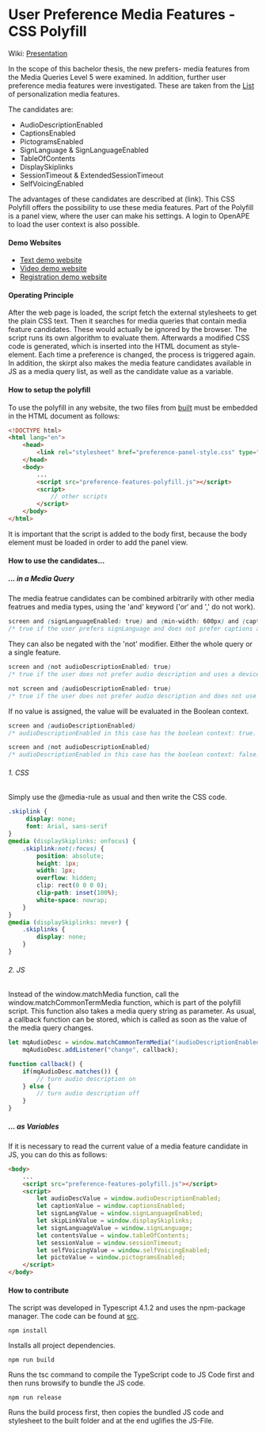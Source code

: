 # User Preference Media Features - CSS Polyfill

Wiki: [Presentation](https://gitlab.mi.hdm-stuttgart.de/ns107/ba-mq5/-/wikis/Presentation:-Common-Terms-as-Media-Features)

In the scope of this bachelor thesis, the new prefers- media features from the Media Queries Level 5 were examined. 
In addition, further user preference media features were investigated. These are taken from the [List](https://www.w3.org/WAI/APA/wiki/Media_features_use_cases_for_personalization) of personalization media features.

The candidates are:
* AudioDescriptionEnabled
* CaptionsEnabled
* PictogramsEnabled
* SignLanguage & SignLanguageEnabled
* TableOfContents
* DisplaySkiplinks
* SessionTimeout & ExtendedSessionTimeout
* SelfVoicingEnabled

The advantages of these candidates are described at (link). 
This CSS Polyfill offers the possibility to use these media features. 
Part of the Polyfill is a panel view, where the user can make his settings.
A login to OpenAPE to load the user context is also possible.

#### Demo Websites
- [Text demo website](https://gpii.eu/mq-5/example/text-website/index.html)
- [Video demo website](https://gpii.eu/mq-5/example/video/index.html)
- [Registration demo website](https://gpii.eu/mq-5/example/registration-website/index.html)

#### Operating Principle
After the web page is loaded, the script fetch the external stylesheets to get the plain CSS text. 
Then it searches for media queries that contain media feature candidates. 
These would actually be ignored by the browser. 
The script runs its own algorithm to evaluate them. 
Afterwards a modified CSS code is generated, which is inserted into the HTML document as style-element. 
Each time a preference is changed, the process is triggered again.
In addition, the skirpt also makes the media feature candidates available in JS as a media query list, as well as the candidate value as a variable. 

#### How to setup the polyfill
To use the polyfill in any website, the two files from [built](https://gitlab.mi.hdm-stuttgart.de/ns107/ba-mq5/-/tree/master/built) must be embedded in the HTML document as follows:

```html
<!DOCTYPE html>
<html lang="en">
    <head>
        <link rel="stylesheet" href="preference-panel-style.css" type="text/css" />    
    </head>
    <body>
        ...
        <script src="preference-features-polyfill.js"></script>
        <script>
            // other scripts
        </script>
    </body>
</html>
```
It is important that the script is added to the body first, because the body element must be loaded in order to add the panel view.

#### How to use the candidates...
##### ... in a Media Query
The media featrue candidates can be combined arbitrarily with other media featrues and media types, using the 'and' keyword ('or‘ and ',' do not work).   

```css
screen and (signLanguageEnabled: true) and (min-width: 600px) and (captionsEnabled: false)
/* true if the user prefers signLanguage and does not prefer captions and has a screen width of min 600px. */
```
They can also be negated with the 'not' modifier. Either the whole query or a single feature.

```css
screen and (not audioDescriptionEnabled: true) 
/* true if the user does not prefer audio description and uses a device of the type screen. */
```
```css
not screen and (audioDescriptionEnabled: true) 
/* true if the user does not prefer audio description and does not use a device of the type screen. */
```

If no value is assigned, the value will be evaluated in the Boolean context.  

```css
screen and (audioDescriptionEnabled) 
/* audioDescriptionEnabled in this case has the boolean context: true. So the query will be true if the user prefers audio description */
```
```css
screen and (not audioDescriptionEnabled) 
/* audioDescriptionEnabled in this case has the boolean context: false. So the query will be true if the user does not prefer audio description */
```

###### 1. CSS
Simply use the @media-rule as usual and then write the CSS code. 

```css
.skiplink {
     display: none;
     font: Arial, sans-serif
}
@media (displaySkiplinks: onfocus) {
    .skiplink:not(:focus) {
        position: absolute;
        height: 1px;
        width: 1px;
        overflow: hidden;
        clip: rect(0 0 0 0);
        clip-path: inset(100%);
        white-space: nowrap;
    }
}
@media (displaySkiplinks: never) {
    .skiplinks {
        display: none;
    }
}
```

###### 2. JS
Instead of the window.matchMedia function, call the window.matchCommonTermMedia function, which is part of the polyfill script. 
This function also takes a media query string as parameter. 
As usual, a callback function can be stored, which is called as soon as the value of the media query changes. 
```javascript
let mqAudioDesc = window.matchCommonTermMedia("(audioDescriptionEnabled)")
    mqAudioDesc.addListener("change", callback);

function callback() {
    if(mqAudioDesc.matches()) {
        // turn audio description on
    } else {
        // turn audio description off
    }
}
```

##### ... as Variables
If it is necessary to read the current value of a media feature candidate in JS, you can do this as follows:
```html
<body>
    ...
    <script src="preference-features-polyfill.js"></script>
    <script>
        let audioDescValue = window.audioDescriptionEnabled;
        let captionValue = window.captionsEnabled;
        let signLangValue = window.signLanguageEnabled;
        let skipLinkValue = window.displaySkiplinks;
        let signLanguageValue = window.signLanguage;
        let contentsValue = window.tableOfContents;
        let sessionValue = window.sessionTimeout;
        let selfVoicingValue = window.selfVoicingEnabled;
        let pictoValue = window.pictogramsEnabled;
    </script>
</body>
```

#### How to contribute
The script was developed in Typescript 4.1.2 and uses the npm-package manager.
The code can be found at [src](https://gitlab.mi.hdm-stuttgart.de/ns107/ba-mq5/-/tree/master/src).
```
npm install 
```
Installs all project dependencies.
```
npm run build
```
Runs the tsc command to compile the TypeScript code to JS Code first and then runs browsify to bundle the JS code.    
```
npm run release
```
Runs the build process first, then copies the bundled JS code and stylesheet to the built folder and at the end uglifies the JS-File.

